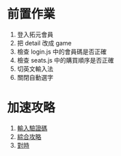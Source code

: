 # 前置作業
1. 登入拓元會員
2. 把 detail 改成 game
3. 檢查 login.js 中的會員碼是否正確
4. 檢查 seats.js 中的購買順序是否正確
5. 切英文輸入法
6. 關閉自動選字

# 加速攻略
1. [輸入驗證碼](https://www.threads.net/@ching.0212/post/C8uBXGZyiWb)
2. [綜合攻略](https://www.threads.net/@huie._.777/post/DE_74gtzd1c?xmt=AQGzxolhdg1LTA8U3TbnmP8RPi3mKUqTynEBAfn53AdreQ)
3. [對時](https://www.ptt.cc/bbs/MayDay/M.1506932586.A.EF5.html)